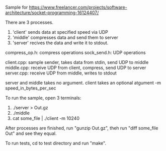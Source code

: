 Sample for https://www.freelancer.com/projects/software-architecture/socket-programming-16124407/

There are 3 processes.
1) 'client' sends data at specified speed via UDP
2) 'middle' compresses data and send them to server
3) 'server' recives the data and write it to stdout.

compress_op.h: compress operations
sock_send.h: UDP operations

client.cpp: sample sender, takes data from stdin, send UDP to middle
middle.cpp: receive UDP from client, compress, send UDP to server
server.cpp: receive UDP from middle, writes to stdout

server and middle takes no argument.
client takes an optional atgument -m speed_in_bytes_per_sec

To run the sample, open 3 terminals:
1. ./server > Out.gz
2. ./middle
3. cat some_file | ./client -m 10240

After processes are finished, run "gunzip Out.gz",
theh run "diff some_file Out" and see they equal.

To run tests, cd to test directory and run "make". 
